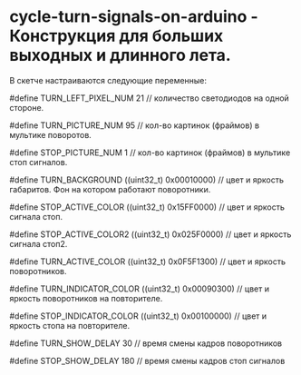 # cycle-turn-signals-on-arduino - Конструкция для больших выходных и длинного лета.
В скетче настраиваются следующие переменные:

#define   TURN_LEFT_PIXEL_NUM    21 // количество светодиодов на одной стороне.

#define   TURN_PICTURE_NUM     95 // кол-во картинок (фраймов) в мультике поворотов.

#define   STOP_PICTURE_NUM     1 // кол-во картинок (фраймов) в мультике стоп сигналов.

#define   TURN_BACKGROUND      ((uint32_t) 0x00010000) // цвет и яркость габаритов. Фон на котором работают поворотники.

#define   STOP_ACTIVE_COLOR    ((uint32_t) 0x15FF0000)  // цвет и яркость сигнала стоп.

#define   STOP_ACTIVE_COLOR2   ((uint32_t) 0x025F0000) // цвет и яркость сигнала стоп2.

#define   TURN_ACTIVE_COLOR    ((uint32_t) 0x0F5F1300) // цвет и яркость поворотников.

#define   TURN_INDICATOR_COLOR ((uint32_t) 0x00090300) // цвет и яркость поворотников на повторителе.

#define   STOP_INDICATOR_COLOR ((uint32_t) 0x00100000) // цвет и яркость стопа на повторителе.

#define   TURN_SHOW_DELAY      30 // время смены кадров поворотников

#define   STOP_SHOW_DELAY      180 // время смены кадров стоп сигналов
